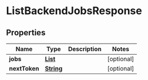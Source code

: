

# ListBackendJobsResponse


## Properties

| Name | Type | Description | Notes |
|------------ | ------------- | ------------- | -------------|
|**jobs** | [**List**](List.md) |  |  [optional] |
|**nextToken** | [**String**](String.md) |  |  [optional] |



